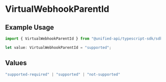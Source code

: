 # VirtualWebhookParentId

## Example Usage

```typescript
import { VirtualWebhookParentId } from "@unified-api/typescript-sdk/sdk/models/shared";

let value: VirtualWebhookParentId = "supported";
```

## Values

```typescript
"supported-required" | "supported" | "not-supported"
```
